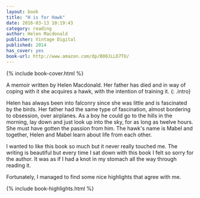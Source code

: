 ```yaml
---
layout: book
title: "H is for Hawk"
date: 2016-03-13 10:19:43
category: reading
author: Helen Macdonald
publisher: Vintage Digital
published: 2014
has_cover: yes
book-url: http://www.amazon.com/dp/B00JLLD7TU/
---
```

{% include book-cover.html %}

A memoir written by Helen Macdonald. Her father has died and in way of coping with it she acquires a hawk, with the intention of training it.
{: .intro}

Helen has always been into falconry since she was little and is fascinated by the birds. Her father had the same type of fascination, almost bordering to obsession, over airplanes. As a boy he could go to the hills in the morning, lay down and just look up into the sky, for as long as twelve hours. She must have gotten the passion from him. The hawk's name is Mabel and together, Helen and Mabel learn about life from each other.

I wanted to like this book so much but it never really touched me. The writing is beautiful but every time I sat down with this book I felt so sorry for the author. It was as if I had a knot in my stomach all the way through reading it.

Fortunately, I managed to find some nice highlights that agree with me.

{% include book-highlights.html %}
